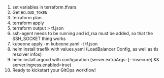 1. set variables in terraform.tfvars
2. Get `HCLOUD_TOKEN`
3. terraform plan
4. terraform apply
5. terraform output > tf.json
6. ssh-agent needs to be running and id_rsa must be added, so that the SSH_SOCKET thing works
6. kubeone apply -m kubeone.yaml -t tf.json
7. helm install traefik with values.yaml (LoadBalancer Config, as well as tls resolver infos)
8. helm install argocd with configuration (server.extraArgs: [--insecure] && server.ingress.enabled=true)
9. Ready to kickstart your GitOps workflow!